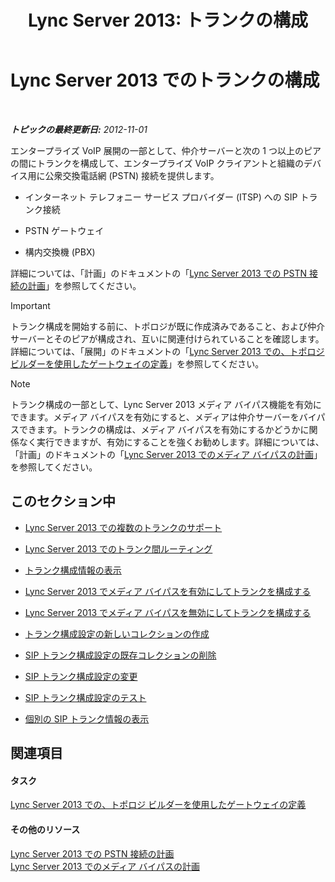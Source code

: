 ﻿---
title: 'Lync Server 2013: トランクの構成'
TOCTitle: トランクの構成
ms:assetid: 0c339511-a185-484e-94f0-dbe918b7e48a
ms:mtpsurl: https://technet.microsoft.com/ja-jp/library/Gg398170(v=OCS.15)
ms:contentKeyID: 48271254
ms.date: 05/19/2016
mtps_version: v=OCS.15
ms.translationtype: HT
---

# Lync Server 2013 でのトランクの構成

 

_**トピックの最終更新日:** 2012-11-01_

エンタープライズ VoIP 展開の一部として、仲介サーバーと次の 1 つ以上のピアの間にトランクを構成して、エンタープライズ VoIP クライアントと組織のデバイス用に公衆交換電話網 (PSTN) 接続を提供します。

  - インターネット テレフォニー サービス プロバイダー (ITSP) への SIP トランク接続

  - PSTN ゲートウェイ

  - 構内交換機 (PBX)

詳細については、「計画」のドキュメントの「[Lync Server 2013 での PSTN 接続の計画](lync-server-2013-planning-for-pstn-connectivity.md)」を参照してください。


> [!IMPORTANT]
> トランク構成を開始する前に、トポロジが既に作成済みであること、および仲介サーバーとそのピアが構成され、互いに関連付けられていることを確認します。詳細については、「展開」のドキュメントの「<A href="lync-server-2013-define-a-gateway-in-topology-builder.md">Lync Server 2013 での、トポロジ ビルダーを使用したゲートウェイの定義</A>」を参照してください。



> [!NOTE]
> トランク構成の一部として、Lync Server 2013 メディア バイパス機能を有効にできます。メディア バイパスを有効にすると、メディアは仲介サーバーをバイパスできます。トランクの構成は、メディア バイパスを有効にするかどうかに関係なく実行できますが、有効にすることを強くお勧めします。詳細については、「計画」のドキュメントの「<a href="lync-server-2013-planning-for-media-bypass.md">Lync Server 2013 でのメディア バイパスの計画</a>」を参照してください。


## このセクション中

  - [Lync Server 2013 での複数のトランクのサポート](lync-server-2013-multiple-trunk-support.md)

  - [Lync Server 2013 でのトランク間ルーティング](lync-server-2013-inter-trunk-routing.md)

  - [トランク構成情報の表示](lync-server-2013-view-trunk-configuration-information.md)

  - [Lync Server 2013 でメディア バイパスを有効にしてトランクを構成する](lync-server-2013-configure-a-trunk-with-media-bypass.md)

  - [Lync Server 2013 でメディア バイパスを無効にしてトランクを構成する](lync-server-2013-configure-a-trunk-without-media-bypass.md)

  - [トランク構成設定の新しいコレクションの作成](lync-server-2013-create-a-new-collection-of-trunk-configuration-settings.md)

  - [SIP トランク構成設定の既存コレクションの削除](lync-server-2013-delete-an-existing-collection-of-sip-trunk-configuration-settings.md)

  - [SIP トランク構成設定の変更](lync-server-2013-modify-sip-trunk-configuration-settings.md)

  - [SIP トランク構成設定のテスト](lync-server-2013-test-sip-trunk-configuration-settings.md)

  - [個別の SIP トランク情報の表示](lync-server-2013-view-information-about-individual-sip-trunks.md)

## 関連項目

#### タスク

[Lync Server 2013 での、トポロジ ビルダーを使用したゲートウェイの定義](lync-server-2013-define-a-gateway-in-topology-builder.md)  

#### その他のリソース

[Lync Server 2013 での PSTN 接続の計画](lync-server-2013-planning-for-pstn-connectivity.md)  
[Lync Server 2013 でのメディア バイパスの計画](lync-server-2013-planning-for-media-bypass.md)

